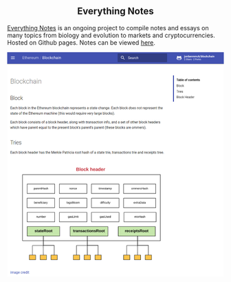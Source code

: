 <center> <h2>Everything Notes</h2> </center>

[Everything Notes](https://github.com/jordanmmck/notes) is an ongoing project to compile notes and essays on many topics from biology and evolution to markets and cryptocurrencies. Hosted on Github pages. Notes can be viewed [here](http://www.jordanmmck.com/blockchain/).

<img src="/public/images/block_screen.png" alt="notes"/>
